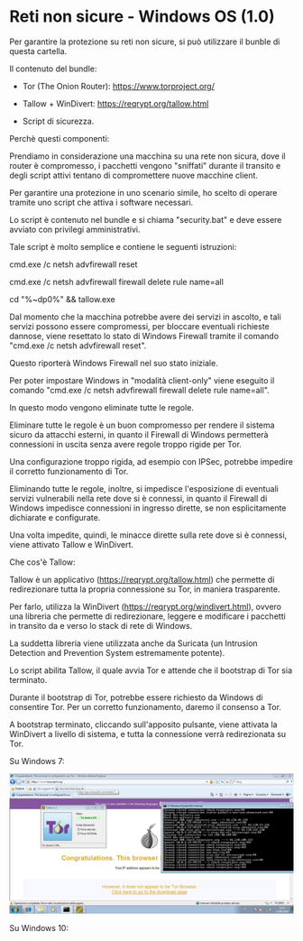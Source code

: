 # Reti non sicure - Windows OS (1.0)

Per garantire la protezione su reti non sicure, si può utilizzare il bunble di questa cartella.

Il contenuto del bundle:

- Tor (The Onion Router): https://www.torproject.org/

- Tallow + WinDivert: https://reqrypt.org/tallow.html

- Script di sicurezza.

Perchè questi componenti:

Prendiamo in considerazione una macchina su una rete non sicura, dove il router è compromesso, i pacchetti vengono "sniffati" durante il transito e degli script attivi tentano di compromettere nuove macchine client.

Per garantire una protezione in uno scenario simile, ho scelto di operare tramite uno script che attiva i software necessari.

Lo script è contenuto nel bundle e si chiama "security.bat" e deve essere avviato con privilegi amministrativi.

Tale script è molto semplice e contiene le seguenti istruzioni:

cmd.exe /c netsh advfirewall reset

cmd.exe /c netsh advfirewall firewall delete rule name=all

cd "%~dp0%" && tallow.exe

Dal momento che la macchina potrebbe avere dei servizi in ascolto, e tali servizi possono essere compromessi, per bloccare eventuali richieste dannose, viene resettato lo stato di Windows Firewall tramite il comando "cmd.exe /c netsh advfirewall reset".

Questo riporterà Windows Firewall nel suo stato iniziale.

Per poter impostare Windows in "modalità client-only" viene eseguito il comando "cmd.exe /c netsh advfirewall firewall delete rule name=all".

In questo modo vengono eliminate tutte le regole.

Eliminare tutte le regole è un buon compromesso per rendere il sistema sicuro da attacchi esterni, in quanto il Firewall di Windows permetterà connessioni in uscita senza avere regole troppo rigide per Tor.

Una configurazione troppo rigida, ad esempio con IPSec, potrebbe impedire il corretto funzionamento di Tor.

Eliminando tutte le regole, inoltre, si impedisce l'esposizione di eventuali servizi vulnerabili nella rete dove si è connessi, in quanto il Firewall di Windows impedisce connessioni in ingresso dirette, se non esplicitamente dichiarate e configurate.

Una volta impedite, quindi, le minacce dirette sulla rete dove si è connessi, viene attivato Tallow e WinDivert.

Che cos'è Tallow:

Tallow è un applicativo (https://reqrypt.org/tallow.html) che permette di redirezionare tutta la propria connessione su Tor, in maniera trasparente.

Per farlo, utilizza la WinDivert (https://reqrypt.org/windivert.html), ovvero una libreria che permette di redirezionare, leggere e modificare i pacchetti in transito da e verso lo stack di rete di Windows.

La suddetta libreria viene utilizzata anche da Suricata (un Intrusion Detection and Prevention System estremamente potente).

Lo script abilita Tallow, il quale avvia Tor e attende che il bootstrap di Tor sia terminato.

Durante il bootstrap di Tor, potrebbe essere richiesto da Windows di consentire Tor. Per un corretto funzionamento, daremo il consenso a Tor.

A bootstrap terminato, cliccando sull'apposito pulsante, viene attivata la WinDivert a livello di sistema, e tutta la connessione verrà redirezionata su Tor.

Su Windows 7:

![Alt text](https://github.com/randomtable/Sec/blob/master/win7.png)

Su Windows 10:

